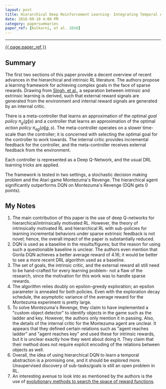 ```yaml
---
layout: post
title: Hierarchical Deep Reinforcement Learning- Integrating Temporal Abstraction and Intrinsic Motivation
date: 2016-09-10 4:00 PM
category: papersummaries
paper_ref: [Kulkarni, et al. 2016]
---
```


<script type="text/x-mathjax-config">
MathJax.Hub.Config({
  TeX: { equationNumbers: { autoNumber: "AMS" } },
  tex2jax: {inlineMath: [['$','$'], ['\\(','\\)']]}
});
</script>

<script type="text/javascript" async
  src="https://cdn.mathjax.org/mathjax/latest/MathJax.js?config=TeX-MML-AM_CHTML">
</script> 
---

[{{ page.paper_ref }}](http://arxiv.org/pdf/1604.06057v2.pdf)

## Summary 

The first two sections of this paper provide a decent overview of recent advances in the hierarchical and intrinsic RL literature. The authors propose a learning framework for achieving complex goals in the face of sparse rewards. Drawing from [Singh, et al.](http://pemami4911.github.io/papersummaries/2016/08/29/intrinsically-motivated-rl.html), a separation between intrinsic and extrinsic learning is derived, such that external reward signals are generated from the environment and internal reward signals are generated by an internal critic. 

There is a meta-controller that learns an approximation of the optimal *goal policy* $\pi_{g} (g \| s )$ and a controller that learns an approximation of the optimal *action policy* $\pi_{a g} (a\|g,s)$. The meta-controller operates on a slower time-scale than the controller; it is concerned with selecting the optimal goal for the controller to work towards. The internal critic provides incremental feedback for the controller, and the meta-controller receives external feedback from the environment. 

Each controller is represented as a Deep Q-Network, and the usual DRL learning tricks are applied. 

The framework is tested in two settings, a stochastic decision making problem and the Atari game Montezuma's Revenge. The hierarchical agent significantly outperforms DQN on Montezuma's Revenge (DQN gets 0 points). 

## My Notes

1. The main contribution of this paper is the use of deep Q-networks for hierarchical/intrinsically motivated RL. However, the theory of intrinsically motivated RL and hierarchical RL with sub-policies for learning incremental behaviors under sparse extrinsic feedback is not novel; hence, the overall impact of the paper is substantially reduced. 
2. DQN is used as a baseline in the results/figures; but the reason for using such a questionable baseline is unclear. The authors even mention that Gorila DQN achieves a better average reward of 4.16; it would be better to see a more recent DRL algorithm used as a baseline.
3. The set of goals, the intrinsic critic, and the external reward all still need to be hand-crafted for every learning problem- not a flaw of the research, since the motivation for this work was to handle sparse rewards.
4. The algorithm relies doubly on epsilon-greedy exploration; an epsilon parameter is annealed for both policies. Even with the exploration decay schedule, the asymptotic variance of the average reward for the Montezuma experiment is pretty large. 
5. To solve Montezuma's Revenge, they claim to have implemented a "custom object detector" to identify objects in the game such as the ladder and key. However, the authors only mention it in passing. Also, the details of the internal critic for the Montezuma agent are unclear. It appears that they defined certain relations such as "agent reaches ladder" and "agent reaches key" and used these for intrinsic rewards, but it is unclear exactly how they went about doing it. They claim that their method does not require explicit encoding of the relations between objects as well.
6. Overall, the idea of using hierarchical DQN to learn a temporal abstraction is a promising one, and it should be explored more. Unsupervised discovery of sub-tasks/goals is still an open problem in RL. 
7. An interesting avenue to look into as mentioned by the authors is the use of [evolutionary methods to search the space of reward functions](https://pdfs.semanticscholar.org/595a/24bcd2bfa1b2709180a9341e6baf53d467f9.pdf).